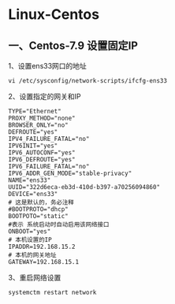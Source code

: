 # Linux-Centos

## 一、Centos-7.9 设置固定IP

1、设置ens33网口的地址
```shell
vi /etc/sysconfig/network-scripts/ifcfg-ens33
```

2、设置指定的网关和IP
```shell
TYPE="Ethernet"
PROXY_METHOD="none"
BROWSER_ONLY="no"
DEFROUTE="yes"
IPV4_FAILURE_FATAL="no"
IPV6INIT="yes"
IPV6_AUTOCONF="yes"
IPV6_DEFROUTE="yes"
IPV6_FAILURE_FATAL="no"
IPV6_ADDR_GEN_MODE="stable-privacy"
NAME="ens33"
UUID="322d6eca-eb3d-410d-b397-a70256094860"
DEVICE="ens33"
# 这是默认的，务必注释
#BOOTPROTO="dhcp"
BOOTPOTO="static"
#表示 系统启动时自动启用该网络接口
ONBOOT="yes"
# 本机设置的IP
IPADDR=192.168.15.2
# 本机的网关地址
GATEWAY=192.168.15.1
```
3、重启网络设置

```shell
systemctm restart network
```